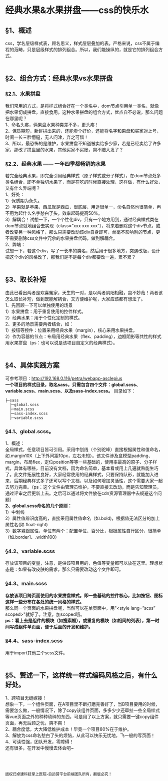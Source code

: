 # 经典水果&水果拼盘——css的快乐水
## §1、概述
css，学名层级样式表，顾名思义，样式层层叠加的表。严格来说，css不属于编程的范畴，只是层级样式的排列组合。所以，我们能操纵的，就是它的排列组合方式。
<br><br>

## §2、组合方式：经典水果vs水果拼盘
### §2.1、水果拼盘
我们常用的方式，是将样式组合好在一个类名中，dom节点引用单一类名，就像把水果切成拼盘，直接食用。这种水果拼盘的组合方式，优点自不必说，那么问题在哪里呢？<br>
1、命名头疼，俩果盘水果种类差不多，更头疼！<br>
2、保质期短，新鲜拼出来的，还能卖个好价，还能将名字和果盘和买家对上号，时间一长三脸懵逼，无人问津，弃之可惜！<br>
3、所以，最恐怖的是维护，水果拼盘不知道被卖给多少家，若是已经卖给了许多家，那改了拼盘里的水果，其他买家不买账，岂不赔大发了？
### §2.2、经典水果 —— 一年四季都畅销的水果
若完全经典水果，即完全引用经典样式（原子样式或分子样式），在dom节点处多类名组合，即不单独切水果了，而是在吃的时候直接处理，这样做，有什么好处，又有什么弊端呢？<br>
1、好处：<br>
1）保质期为永久。<br>
2）苹果就是苹果，西瓜就是西瓜，很底层，用途很单一，命名自然也很简单，再不用为起什么名字愁白了头，效率起码提高50%。<br>
3）解耦合！试想一下，一个个性化div，只有一个地方用到，通过经典样式类在dom节点就地组合去实现（class=”xxx xxx xxx”），将来若删除这个div节点，或者改变另一种风格了，那么只需要改动该div自身即可，丝毫不影响别的节点，更不需要删除css文件中冗余的水果拼盘代码，做到解耦合。<br>
2、弊端：<br>
试想一下，若这个div，写了一长串的类名，然后用于很多地方，突遇改版，设计把这个div的风格改了，那我们是不是每个div都要改一遍，累不累？
<br><br>

## §3、取长补短
由此已看出两者是欢喜冤家，天生的一对，是以两者阴阳相融，岂不妙哉！两者该怎么取长补短，做到既能解耦合，又方便维护呢，大家应该都有想法了。<br>
1、先回顾一下可以单独使用的场景<br>
1）水果拼盘：用于重复使用的控件样式。<br>
2）经典水果：用于个性化定制的样式。<br>
2、更多的场景需要两者结合，如：<br>
1）按钮等控件：位置采用经典水果（margin），核心采用水果拼盘。<br>
2）作为容器的节点：布局用经典水果（flex、padding），边框阴影等共性的样式用水果拼盘（ps：也可以说是该项目自定义的经典样式）。
<br><br>

## §4、具体实践方案
可参考项目：http://192.168.0.116/petra/webapp-asclepius<br>
**一个项目的样式目录，取名sass，只需包含四个文件：global.scss、variable.scss、main.scss、以及sass-index.scss。** 目录如下：

```
├─sass
  ├─global.scss
  ├─main.scss
  ├─sass-index.scss
  ├─variable.scss
```
### §4.1、global.scss。
1、概述：<br>
全局样式，任意项目皆可引用。采用中划线（个别驼峰）直接根据属性和值命名，如.margin10X（上下外间距10px，左右未知）。该文件涉及盒模型padding、margin，布局flex，定位position等等一些基础的，使用率最高的原子、分子样式，具体有哪些，目前没有文档，因为命名简单，基本看或用上几遍就熟能生巧了。此文件拓展性良好，大家经常使用的经典样式，只要保持队形，就能加入进来，后期经典样式多了还可以写个文档，以及如何增加灵活性，这个需要大家一起去努力完善。（ps：这个文件由管理员维护，不要直接去改动，而是告知管理员，通过评审之后更新上去。之后可以通过将文件放在cdn资源管理器中去规避这个问题）<br>
**2、global.scss命名的几个原则：<br>**
1）中划线<br>
2）属性值辨识度高的，直接采用属性值命名（如.bold)，根据值无法区分的加上属性名(如.float-right)<br>
3）数字紧跟属性，单位有两个：配置单位、百分比，根据属性自行区分，很简单（如.border1、.width100）<br>
### §4.2、variable.scss
存放该项目的变量，注意，是供该项目用的，色值等变量都可以放在这里。理想状态是：如果有改皮肤的需求，那么只需要改动这个文件即可。
### §4.3、main.scss
**存放该项目跨页面使用的水果拼盘样式。即一些基础的控件核心，比如按钮、图标这样一些分布在各处的统一风格的样式。**<br>
那么同一个页面的水果拼盘呢，当然可以在单页面中，用"\<style lang=”scss” scoped></style>"就好了。注意，加scoped哦。<br>
**ps：看上去是组件的模块（如搜索框），或重复的模块（如相同的列表），第一时间写成组件单页面，便于后面的开发和维护。**
### §4.4、sass-index.scss
用于import其他三个scss文件。
<br><br>

## §5、赘述一下，这样统一样式编码风格之后，有什么好处。
1、跨项目无缝嫁接！<br>
想象一下，一个组件页面，在A项目里不断打磨完善好了，当B项目要用的时候，需要怎么做，一般情况下，除了copy该组件页面，多多少少还牵扯一些全局样式等vue页面之外的种种琐碎的东西，可是用了以上方案，就只需要一键copy组件页面，再无后顾之忧，爽不爽！<br>
2、耦合度低，大大降低维护成本！毕竟一个项目80%在于维护。<br>
3、解放为css命名愁白了头的烦恼，从此可以快乐无忧地，飞一般的写页面！<br>
4、可读性强，团队开发，零障碍！<br>
还有很多，在开发中慢慢去体会吧~
<br><br>
<br><br>

<p style="font-size: 12px">版权归卓建科技掌上医院-自运营平台前端团队所有，翻版必究！</p>